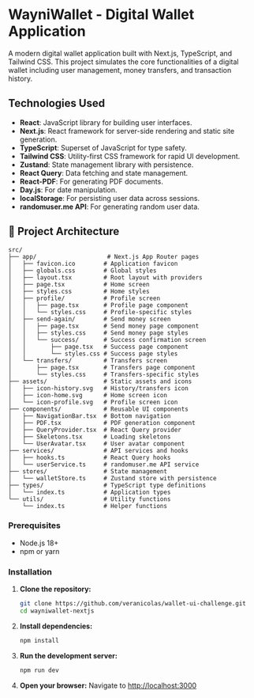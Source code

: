 # WayniWallet - Digital Wallet Application

A modern digital wallet application built with Next.js, TypeScript, and Tailwind CSS. This project simulates the core functionalities of a digital wallet including user management, money transfers, and transaction history.

## Technologies Used
- **React**: JavaScript library for building user interfaces.
- **Next.js**: React framework for server-side rendering and static site generation.
- **TypeScript**: Superset of JavaScript for type safety.
- **Tailwind CSS**: Utility-first CSS framework for rapid UI development.
- **Zustand**: State management library with persistence.
- **React Query**: Data fetching and state management.
- **React-PDF**: For generating PDF documents.
- **Day.js**: For date manipulation.
- **localStorage**: For persisting user data across sessions.
- **randomuser.me API**: For generating random user data.

## 📁 Project Architecture

```
src/
├── app/                    # Next.js App Router pages
│   ├── favicon.ico        # Application favicon
│   ├── globals.css        # Global styles
│   ├── layout.tsx         # Root layout with providers
│   ├── page.tsx           # Home screen
│   ├── styles.css         # Home styles
│   ├── profile/           # Profile screen
│   │   ├── page.tsx       # Profile page component
│   │   └── styles.css     # Profile-specific styles
│   ├── send-again/        # Send money screen
│   │   ├── page.tsx       # Send money page component
│   │   ├── styles.css     # Send money page styles
│   │   └── success/       # Success confirmation screen
│   │       ├── page.tsx   # Success page component
│   │       └── styles.css # Success page styles
│   └── transfers/         # Transfers screen
│       ├── page.tsx       # Transfers page component
│       └── styles.css     # Transfers-specific styles
├── assets/                # Static assets and icons
│   ├── icon-history.svg   # History/transfers icon
│   ├── icon-home.svg      # Home screen icon
│   └── icon-profile.svg   # Profile screen icon
├── components/            # Reusable UI components
│   ├── NavigationBar.tsx  # Bottom navigation
│   ├── PDF.tsx            # PDF generation component
│   ├── QueryProvider.tsx  # React Query provider
│   ├── Skeletons.tsx      # Loading skeletons
│   └── UserAvatar.tsx     # User avatar component
├── services/              # API services and hooks
│   ├── hooks.ts           # React Query hooks
│   └── userService.ts     # randomuser.me API service
├── stores/                # State management
│   └── walletStore.ts     # Zustand store with persistence
├── types/                 # TypeScript type definitions
│   └── index.ts           # Application types
└── utils/                 # Utility functions
    └── index.ts           # Helper functions
```

### Prerequisites
- Node.js 18+ 
- npm or yarn

### Installation

1. **Clone the repository:**
   ```bash
   git clone https://github.com/veranicolas/wallet-ui-challenge.git
   cd wayniwallet-nextjs
   ```

2. **Install dependencies:**
   ```bash
   npm install
   ```

3. **Run the development server:**
   ```bash
   npm run dev
   ```

4. **Open your browser:**
   Navigate to [http://localhost:3000](http://localhost:3000)
